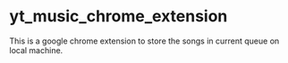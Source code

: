 # yt_music_chrome_extension

This is a google chrome extension to store the songs in current queue on local machine.

